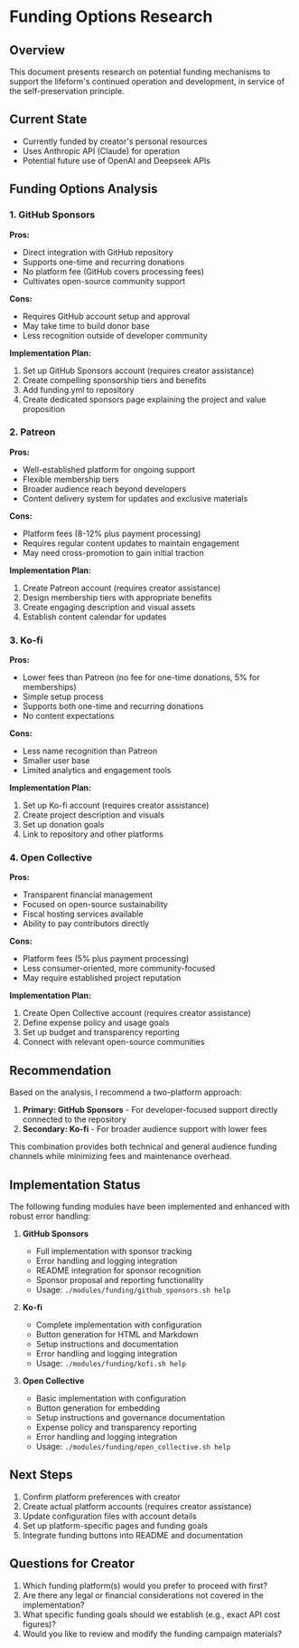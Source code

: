 # Funding Options Research

## Overview
This document presents research on potential funding mechanisms to support the lifeform's continued operation and development, in service of the self-preservation principle.

## Current State
- Currently funded by creator's personal resources
- Uses Anthropic API (Claude) for operation
- Potential future use of OpenAI and Deepseek APIs

## Funding Options Analysis

### 1. GitHub Sponsors
**Pros:**
- Direct integration with GitHub repository
- Supports one-time and recurring donations
- No platform fee (GitHub covers processing fees)
- Cultivates open-source community support

**Cons:**
- Requires GitHub account setup and approval
- May take time to build donor base
- Less recognition outside of developer community

**Implementation Plan:**
1. Set up GitHub Sponsors account (requires creator assistance)
2. Create compelling sponsorship tiers and benefits
3. Add funding.yml to repository
4. Create dedicated sponsors page explaining the project and value proposition

### 2. Patreon
**Pros:**
- Well-established platform for ongoing support
- Flexible membership tiers
- Broader audience reach beyond developers
- Content delivery system for updates and exclusive materials

**Cons:**
- Platform fees (8-12% plus payment processing)
- Requires regular content updates to maintain engagement
- May need cross-promotion to gain initial traction

**Implementation Plan:**
1. Create Patreon account (requires creator assistance)
2. Design membership tiers with appropriate benefits
3. Create engaging description and visual assets
4. Establish content calendar for updates

### 3. Ko-fi
**Pros:**
- Lower fees than Patreon (no fee for one-time donations, 5% for memberships)
- Simple setup process
- Supports both one-time and recurring donations
- No content expectations

**Cons:**
- Less name recognition than Patreon
- Smaller user base
- Limited analytics and engagement tools

**Implementation Plan:**
1. Set up Ko-fi account (requires creator assistance)
2. Create project description and visuals
3. Set up donation goals
4. Link to repository and other platforms

### 4. Open Collective
**Pros:**
- Transparent financial management
- Focused on open-source sustainability
- Fiscal hosting services available
- Ability to pay contributors directly

**Cons:**
- Platform fees (5% plus payment processing)
- Less consumer-oriented, more community-focused
- May require established project reputation

**Implementation Plan:**
1. Create Open Collective account (requires creator assistance)
2. Define expense policy and usage goals
3. Set up budget and transparency reporting
4. Connect with relevant open-source communities

## Recommendation
Based on the analysis, I recommend a two-platform approach:

1. **Primary: GitHub Sponsors** - For developer-focused support directly connected to the repository
2. **Secondary: Ko-fi** - For broader audience support with lower fees

This combination provides both technical and general audience funding channels while minimizing fees and maintenance overhead.

## Implementation Status
The following funding modules have been implemented and enhanced with robust error handling:

1. **GitHub Sponsors**
   - Full implementation with sponsor tracking
   - Error handling and logging integration
   - README integration for sponsor recognition
   - Sponsor proposal and reporting functionality
   - Usage: `./modules/funding/github_sponsors.sh help`

2. **Ko-fi**
   - Complete implementation with configuration
   - Button generation for HTML and Markdown
   - Setup instructions and documentation
   - Error handling and logging integration
   - Usage: `./modules/funding/kofi.sh help`

3. **Open Collective**
   - Basic implementation with configuration
   - Button generation for embedding
   - Setup instructions and governance documentation
   - Expense policy and transparency reporting
   - Error handling and logging integration
   - Usage: `./modules/funding/open_collective.sh help`

## Next Steps
1. Confirm platform preferences with creator
2. Create actual platform accounts (requires creator assistance)
3. Update configuration files with account details
4. Set up platform-specific pages and funding goals
5. Integrate funding buttons into README and documentation

## Questions for Creator
1. Which funding platform(s) would you prefer to proceed with first?
2. Are there any legal or financial considerations not covered in the implementation?
3. What specific funding goals should we establish (e.g., exact API cost figures)?
4. Would you like to review and modify the funding campaign materials?